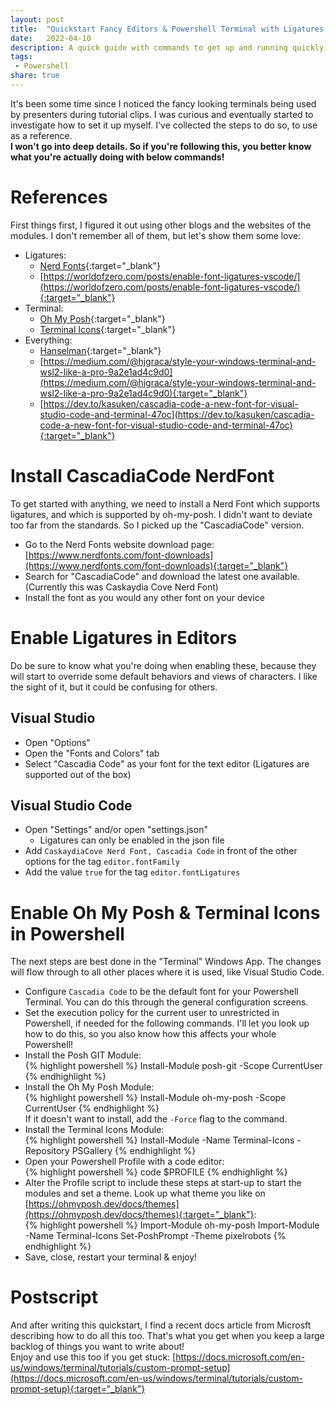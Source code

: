 ```yaml
---
layout: post
title:  "Quickstart Fancy Editors & Powershell Terminal with Ligatures, Oh My Posh & Terminal Icons"
date:   2022-04-10
description: A quick guide with commands to get up and running quickly with Oh My Posh, Terminal Icons & Ligatures to have a fancy code editor and Powershell terminal experience
tags:
 - Powershell
share: true
---
```


It's been some time since I noticed the fancy looking terminals being used by presenters during tutorial clips. I was curious and eventually started to investigate how to set it up myself. I've collected the steps to do so, to use as a reference.  
**I won't go into deep details. So if you're following this, you better know what you're actually doing with below commands!**

# References
First things first, I figured it out using other blogs and the websites of the modules. I don't remember all of them, but let's show them some love:

- Ligatures:
    - [Nerd Fonts](https://www.nerdfonts.com/){:target="_blank"}
    - [https://worldofzero.com/posts/enable-font-ligatures-vscode/](https://worldofzero.com/posts/enable-font-ligatures-vscode/){:target="_blank"}
- Terminal:
    - [Oh My Posh](https://github.com/JanDeDobbeleer/oh-my-posh){:target="_blank"}
    - [Terminal Icons](https://github.com/devblackops/Terminal-Icons){:target="_blank"}
- Everything:
    - [Hanselman](https://www.hanselman.com/blog/take-your-windows-terminal-and-powershell-to-the-next-level-with-terminal-icons){:target="_blank"}
    - [https://medium.com/@hjgraca/style-your-windows-terminal-and-wsl2-like-a-pro-9a2e1ad4c9d0](https://medium.com/@hjgraca/style-your-windows-terminal-and-wsl2-like-a-pro-9a2e1ad4c9d0){:target="_blank"}
    - [https://dev.to/kasuken/cascadia-code-a-new-font-for-visual-studio-code-and-terminal-47oc](https://dev.to/kasuken/cascadia-code-a-new-font-for-visual-studio-code-and-terminal-47oc){:target="_blank"}

# Install CascadiaCode NerdFont
To get started with anything, we need to install a Nerd Font which supports ligatures, and which is supported by oh-my-posh. I didn't want to deviate too far from the standards. So I picked up the "CascadiaCode" version.

- Go to the Nerd Fonts website download page: [https://www.nerdfonts.com/font-downloads](https://www.nerdfonts.com/font-downloads){:target="_blank"}
- Search for "CascadiaCode" and download the latest one available. (Currently this was Caskaydia Cove Nerd Font)
- Install the font as you would any other font on your device

# Enable Ligatures in Editors
Do be sure to know what you're doing when enabling these, because they will start to override some default behaviors and views of characters. I like the sight of it, but it could be confusing for others.

## Visual Studio
- Open "Options"
- Open the "Fonts and Colors" tab
- Select "Cascadia Code" as your font for the text editor (Ligatures are supported out of the box)

## Visual Studio Code
- Open "Settings" and/or open "settings.json"
    - Ligatures can only be enabled in the json file
- Add `CaskaydiaCove Nerd Font, Cascadia Code` in front of the other options for the tag `editor.fontFamily`
- Add the value `true` for the tag `editor.fontLigatures`

# Enable Oh My Posh & Terminal Icons in Powershell
The next steps are best done in the "Terminal" Windows App. The changes will flow through to all other places where it is used, like Visual Studio Code.

- Configure `Cascadia Code` to be the default font for your Powershell Terminal. You can do this through the general configuration screens.
- Set the execution policy for the current user to unrestricted in Powershell, if needed for the following commands. I'll let you look up how to do this, so you also know how this affects your whole Powershell!
- Install the Posh GIT Module:  
{% highlight powershell %}
Install-Module posh-git -Scope CurrentUser
{% endhighlight %}
- Install the Oh My Posh Module:  
{% highlight powershell %}
Install-Module oh-my-posh -Scope CurrentUser
{% endhighlight %}  
If it doesn't want to install, add the `-Force` flag to the command.
- Install the Terminal Icons Module:  
{% highlight powershell %}
Install-Module -Name Terminal-Icons -Repository PSGallery
{% endhighlight %}
- Open your Powershell Profile with a code editor:  
{% highlight powershell %}
code $PROFILE
{% endhighlight %}
- Alter the Profile script to include these steps at start-up to start the modules and set a theme. Look up what theme you like on [https://ohmyposh.dev/docs/themes](https://ohmyposh.dev/docs/themes){:target="_blank"}:  
{% highlight powershell %}
Import-Module oh-my-posh
Import-Module -Name Terminal-Icons
Set-PoshPrompt -Theme pixelrobots
{% endhighlight %}
- Save, close, restart your terminal & enjoy!

# Postscript
And after writing this quickstart, I find a recent docs article from Microsft describing how to do all this too. That's what you get when you keep a large backlog of things you want to write about!  
Enjoy and use this too if you get stuck: [https://docs.microsoft.com/en-us/windows/terminal/tutorials/custom-prompt-setup](https://docs.microsoft.com/en-us/windows/terminal/tutorials/custom-prompt-setup){:target="_blank"}